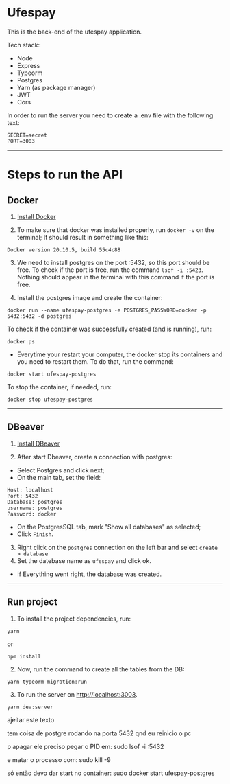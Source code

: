 # Ufespay

This is the back-end of the ufespay application.

Tech stack:

- Node
- Express
- Typeorm
- Postgres
- Yarn (as package manager)
- JWT
- Cors

In order to run the server you need to create a .env file with the following text:

```
SECRET=secret
PORT=3003
```

------------------------------

# Steps to run the API

## Docker

1. [Install Docker](https://www.notion.so/Instalando-Docker-6290d9994b0b4555a153576a1d97bee2)

2. To make sure that docker was installed properly, run ```docker -v``` on the terminal;
It should result in something like this:
```
Docker version 20.10.5, build 55c4c88
```

3. We need to install postgres on the port :5432, so this port should be free.
To check if the port is free, run the command ```lsof -i :5423```.
Nothing should appear in the terminal with this command if the port is free.

4. Install the postgres image and create the container:
```
docker run --name ufespay-postgres -e POSTGRES_PASSWORD=docker -p 5432:5432 -d postgres
```

To check if the container was successfully created (and is running), run:
```
docker ps
```

* Everytime your restart your computer, the docker stop its containers and you need to restart them.
To do that, run the command:
```
docker start ufespay-postgres
```

To stop the container, if needed, run:
```
docker stop ufespay-postgres
```

------------------------------
## DBeaver

1. [Install DBeaver](https://dbeaver.io/download/)

2. After start Dbeaver, create a connection with postgres:
  - Select Postgres and click next;
  - On the main tab, set the field:
  ```
  Host: localhost
  Port: 5432
  Database: postgres
  username: postgres
  Password: docker
  ```
  - On the PostgresSQL tab, mark "Show all databases" as selected;
  - Click ```Finish```.

3. Right click on the ```postgres``` connection on the left bar and select ```create > database```
4. Set the datebase name as ```ufespay``` and click ok.

- If Everything went right, the database was created.
------------------------------
## Run project

1. To install the project dependencies, run:
```
yarn
```
or 
```
npm install
```

2. Now, run the command to create all the tables from the DB:
```
yarn typeorm migration:run
```
3. To run the server on [http://localhost:3003](http://localhost:3003).
```
yarn dev:server
```



ajeitar este texto

tem coisa de postgre rodando na porta 5432 qnd eu reinicio o pc

p apagar ele preciso pegar o PID em:
  sudo lsof -i :5432

e matar o processo com:
  sudo kill -9 <PID>

só então devo dar start no container:
  sudo docker start ufespay-postgres